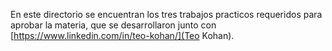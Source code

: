En este directorio se encuentran los tres trabajos practicos requeridos para aprobar la materia, que se desarrollaron junto con [https://www.linkedin.com/in/teo-kohan/](Teo Kohan).
